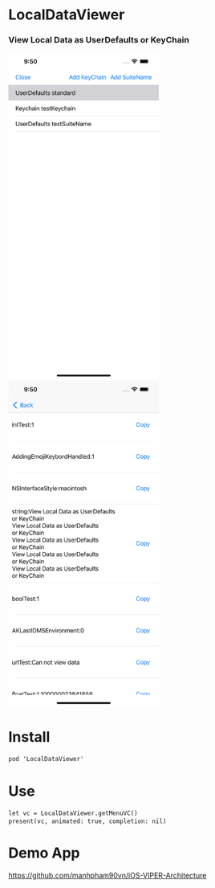 # LocalDataViewer
### View Local Data as UserDefaults or KeyChain

<img src="./imgs/img1.png" width="300">
<img src="./imgs/img2.png" width="300">

# Install

```
pod 'LocalDataViewer'
```

# Use
```
let vc = LocalDataViewer.getMenuVC()
present(vc, animated: true, completion: nil)
```

# Demo App
https://github.com/manhpham90vn/iOS-VIPER-Architecture
